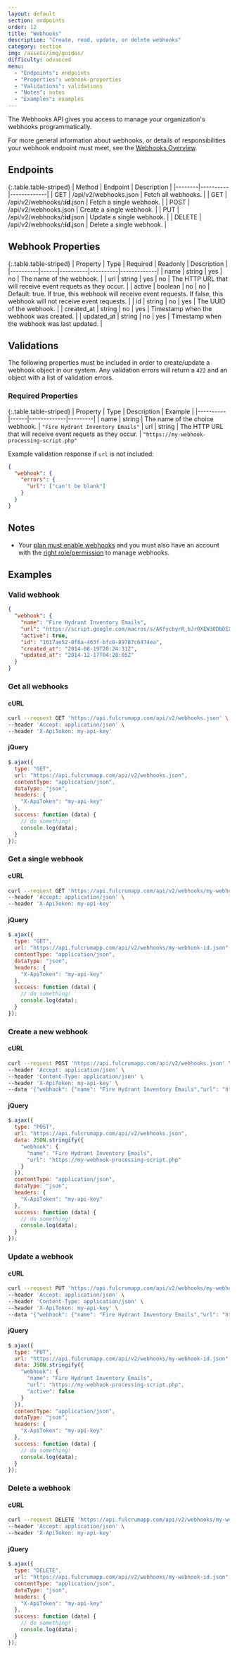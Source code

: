 ```yaml
---
layout: default
section: endpoints
order: 12
title: "Webhooks"
description: "Create, read, update, or delete webhooks"
category: section
img: /assets/img/guides/
difficulty: advanced
menu:
  - "Endpoints": endpoints
  - "Properties": webhook-properties
  - "Validations": validations
  - "Notes": notes
  - "Examples": examples
---
```


The Webhooks API gives you access to manage your organization's webhooks programmatically.

For more general information about webhooks, or details of responsibilities your webhook endpoint must meet, see the [Webhooks Overview](/general/webhooks/).

## Endpoints

{:.table.table-striped}
| Method | Endpoint | Description |
|--------|----------|-------------|
| GET | /api/v2/webhooks.json | Fetch all webhooks. |
| GET | /api/v2/webhooks/**:id**.json | Fetch a single webhook. |
| POST | /api/v2/webhooks.json | Create a single webhook. |
| PUT | /api/v2/webhooks/**:id**.json | Update a single webhook. |
| DELETE | /api/v2/webhooks/**:id**.json | Delete a single webhook. |

## Webhook Properties

{:.table.table-striped}
| Property | Type | Required | Readonly | Description |
|----------|------|----------|----------|-------------|
| name | string | yes | no | The name of the webhook. |
| url | string | yes | no | The HTTP URL that will receive event requets as they occur. |
| active | boolean | no | no | Default: true. If true, this webhook will receive event requests. If false, this webhook will not receive event requests. |
| id | string | no | yes | The UUID of the webhook. |
| created_at | string | no | yes | Timestamp when the webhook was created. |
| updated_at | string | no | yes | Timestamp when the webhook was last updated. |

## Validations

The following properties must be included in order to create/update a webhook object in our system. Any validation errors will return a `422` and an object with a list of validation errors.

### Required Properties

{:.table.table-striped}
| Property | Type | Description | Example |
|----------|------|-------------|---------|
| name | string | The name of the choice webhook. | `"Fire Hydrant Inventory Emails"`
| url | string | The HTTP URL that will receive event requets as they occur. | `"https://my-webhook-processing-script.php"`

Example validation response if `url` is not included:

```json
{
  "webhook": {
    "errors": {
      "url": ["can't be blank"]
    }
  }
}
```

## Notes

* Your [plan must enable webhooks](http://www.fulcrumapp.com/guides/webhooks/webhooks-plans/) and you must also have an account with the [right role/permission](http://www.fulcrumapp.com/guides/webhooks/webhooks-roles-and-permissions/) to manage webhooks.

## Examples

### Valid webhook

```json
{
  "webhook": {
    "name": "Fire Hydrant Inventory Emails",
    "url": "https://script.google.com/macros/s/AKfycbyrR_bJr0XEW30DbDEXT3yjle5akRa9Dci7q6H0VTA_Oov86Vj/exec",
    "active": true,
    "id": "1617ae52-0f8a-463f-bfc0-89787c6474ea",
    "created_at": "2014-08-19T20:24:31Z",
    "updated_at": "2014-12-17T04:28:05Z"
  }
}
```

### Get all webhooks

#### cURL
```sh
curl --request GET 'https://api.fulcrumapp.com/api/v2/webhooks.json' \
--header 'Accept: application/json' \
--header 'X-ApiToken: my-api-key'
```

#### jQuery
```js
$.ajax({
  type: "GET",
  url: "https://api.fulcrumapp.com/api/v2/webhooks.json",
  contentType: "application/json",
  dataType: "json",
  headers: {
    "X-ApiToken": "my-api-key"
  },
  success: function (data) {
    // do something!
    console.log(data);
  }
});
```

### Get a single webhook

#### cURL
```sh
curl --request GET 'https://api.fulcrumapp.com/api/v2/webhooks/my-webhook-id.json' \
--header 'Accept: application/json' \
--header 'X-ApiToken: my-api-key'
```

#### jQuery
```js
$.ajax({
  type: "GET",
  url: "https://api.fulcrumapp.com/api/v2/webhooks/my-webhook-id.json",
  contentType: "application/json",
  dataType: "json",
  headers: {
    "X-ApiToken": "my-api-key"
  },
  success: function (data) {
    // do something!
    console.log(data);
  }
});
```

### Create a new webhook

#### cURL
```sh
curl --request POST 'https://api.fulcrumapp.com/api/v2/webhooks.json' \
--header 'Accept: application/json' \
--header 'Content-Type: application/json' \
--header 'X-ApiToken: my-api-key' \
--data '{"webhook": {"name": "Fire Hydrant Inventory Emails","url": "https://my-webhook-processing-script.php"}}'
```

#### jQuery
```js
$.ajax({
  type: "POST",
  url: "https://api.fulcrumapp.com/api/v2/webhooks.json",
  data: JSON.stringify({
    "webhook": {
      "name": "Fire Hydrant Inventory Emails",
      "url": "https://my-webhook-processing-script.php"
    }
  }),
  contentType: "application/json",
  dataType: "json",
  headers: {
    "X-ApiToken": "my-api-key"
  },
  success: function (data) {
    // do something!
    console.log(data);
  }
});
```

### Update a webhook

#### cURL
```sh
curl --request PUT 'https://api.fulcrumapp.com/api/v2/webhooks/my-webhook-id.json' \
--header 'Accept: application/json' \
--header 'Content-Type: application/json' \
--header 'X-ApiToken: my-api-key' \
--data '{"webhook": {"name": "Fire Hydrant Inventory Emails","url": "https://my-webhook-processing-script.php","active": false}}'
```

#### jQuery
```js
$.ajax({
  type: "PUT",
  url: "https://api.fulcrumapp.com/api/v2/webhooks/my-webhook-id.json",
  data: JSON.stringify({
    "webhook": {
      "name": "Fire Hydrant Inventory Emails",
      "url": "https://my-webhook-processing-script.php",
      "active": false
    }
  }),
  contentType: "application/json",
  dataType: "json",
  headers: {
    "X-ApiToken": "my-api-key"
  },
  success: function (data) {
    // do something!
    console.log(data);
  }
});
```

### Delete a webhook

#### cURL
```sh
curl --request DELETE 'https://api.fulcrumapp.com/api/v2/webhooks/my-webhook-id.json' \
--header 'Accept: application/json' \
--header 'X-ApiToken: my-api-key'
```

#### jQuery
```js
$.ajax({
  type: "DELETE",
  url: "https://api.fulcrumapp.com/api/v2/webhooks/my-webhook-id.json",
  contentType: "application/json",
  dataType: "json",
  headers: {
    "X-ApiToken": "my-api-key"
  },
  success: function (data) {
    // do something!
    console.log(data);
  }
});
```

